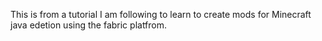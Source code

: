 This is from a tutorial I am following to learn to create mods for Minecraft java edetion using the fabric platfrom. 
